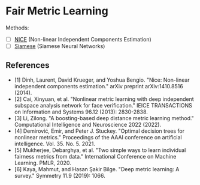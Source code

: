 # Fair Metric Learning

Methods:

- [ ] [NICE](https://arxiv.org/abs/1410.8516) (Non-linear Independent Components Estimation)
- [ ] [Siamese](https://www.cs.cmu.edu/~rsalakhu/papers/oneshot1.pdf) (Siamese Neural Networks)
## References

- [1] Dinh, Laurent, David Krueger, and Yoshua Bengio. "Nice: Non-linear independent components estimation." arXiv preprint arXiv:1410.8516 (2014).
- [2] Cai, Xinyuan, et al. "Nonlinear metric learning with deep independent subspace analysis network for face verification." IEICE TRANSACTIONS on Information and Systems 96.12 (2013): 2830-2838.
- [3] Li, Zilong. "A boosting-based deep distance metric learning method." Computational Intelligence and Neuroscience 2022 (2022).
- [4] Demirović, Emir, and Peter J. Stuckey. "Optimal decision trees for nonlinear metrics." Proceedings of the AAAI conference on artificial intelligence. Vol. 35. No. 5. 2021.
- [5] Mukherjee, Debarghya, et al. "Two simple ways to learn individual fairness metrics from data." International Conference on Machine Learning. PMLR, 2020.
- [6] Kaya, Mahmut, and Hasan Şakir Bilge. "Deep metric learning: A survey." Symmetry 11.9 (2019): 1066.
